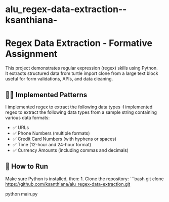 # alu_regex-data-extraction--ksanthiana-
# Regex Data Extraction - Formative Assignment

This project demonstrates regular expression (regex) skills using Python.  
It extracts structured data from turtle import clone
from a large text block useful for form validations, APIs, and data cleaning.

## 👨‍💻 Implemented Patterns

I implemented regex to extract the following data types :I implemented regex to extract the following data types from a sample string containing various data formats:

- ✅ URLs
- ✅ Phone Numbers (multiple formats)
- ✅ Credit Card Numbers (with hyphens or spaces)
- ✅ Time (12-hour and 24-hour format)
- ✅ Currency Amounts (including commas and decimals)

## 📂 How to Run

Make sure Python is installed, then:
    1. Clone the repository:
        ```bash
        git clone https://github.com/ksanthiana/alu_regex-data-extraction.git
        
python main.py

